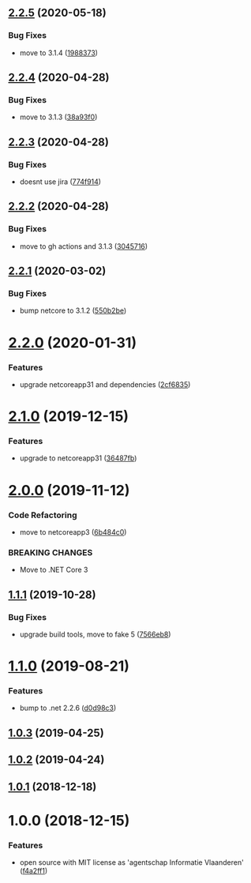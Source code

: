## [2.2.5](https://github.com/informatievlaanderen/timestamp-jsonconverter/compare/v2.2.4...v2.2.5) (2020-05-18)


### Bug Fixes

* move to 3.1.4 ([1988373](https://github.com/informatievlaanderen/timestamp-jsonconverter/commit/19883736ba669d8ab05ee47a86dae4dedcecc31d))

## [2.2.4](https://github.com/informatievlaanderen/timestamp-jsonconverter/compare/v2.2.3...v2.2.4) (2020-04-28)


### Bug Fixes

* move to 3.1.3 ([38a93f0](https://github.com/informatievlaanderen/timestamp-jsonconverter/commit/38a93f0b1511f647a5fe69f23f471273a6f17143))

## [2.2.3](https://github.com/informatievlaanderen/timestamp-jsonconverter/compare/v2.2.2...v2.2.3) (2020-04-28)


### Bug Fixes

* doesnt use jira ([774f914](https://github.com/informatievlaanderen/timestamp-jsonconverter/commit/774f914e520cc34f17610cbd6fb3fd60c0ee8e2e))

## [2.2.2](https://github.com/informatievlaanderen/timestamp-jsonconverter/compare/v2.2.1...v2.2.2) (2020-04-28)


### Bug Fixes

* move to gh actions and 3.1.3 ([3045716](https://github.com/informatievlaanderen/timestamp-jsonconverter/commit/3045716edfe355952414caf47b61f0ff1cbbbc0b))

## [2.2.1](https://github.com/informatievlaanderen/timestamp-jsonconverter/compare/v2.2.0...v2.2.1) (2020-03-02)


### Bug Fixes

* bump netcore to 3.1.2 ([550b2be](https://github.com/informatievlaanderen/timestamp-jsonconverter/commit/550b2be2fd1a6e5106c42f9a7bb6b429b46a0740))

# [2.2.0](https://github.com/informatievlaanderen/timestamp-jsonconverter/compare/v2.1.0...v2.2.0) (2020-01-31)


### Features

* upgrade netcoreapp31 and dependencies ([2cf6835](https://github.com/informatievlaanderen/timestamp-jsonconverter/commit/2cf683547fc608efda09d2610f64f9a26c5bfe6b))

# [2.1.0](https://github.com/informatievlaanderen/timestamp-jsonconverter/compare/v2.0.0...v2.1.0) (2019-12-15)


### Features

* upgrade to netcoreapp31 ([36487fb](https://github.com/informatievlaanderen/timestamp-jsonconverter/commit/36487fba014e6a9cbb095635e91970bb094d2ca2))

# [2.0.0](https://github.com/informatievlaanderen/timestamp-jsonconverter/compare/v1.1.1...v2.0.0) (2019-11-12)


### Code Refactoring

* move to netcoreapp3 ([6b484c0](https://github.com/informatievlaanderen/timestamp-jsonconverter/commit/6b484c0))


### BREAKING CHANGES

* Move to .NET Core 3

## [1.1.1](https://github.com/informatievlaanderen/timestamp-jsonconverter/compare/v1.1.0...v1.1.1) (2019-10-28)


### Bug Fixes

* upgrade build tools, move to fake 5 ([7566eb8](https://github.com/informatievlaanderen/timestamp-jsonconverter/commit/7566eb8))

# [1.1.0](https://github.com/informatievlaanderen/timestamp-jsonconverter/compare/v1.0.3...v1.1.0) (2019-08-21)


### Features

* bump to .net 2.2.6 ([d0d98c3](https://github.com/informatievlaanderen/timestamp-jsonconverter/commit/d0d98c3))

## [1.0.3](https://github.com/informatievlaanderen/timestamp-jsonconverter/compare/v1.0.2...v1.0.3) (2019-04-25)

## [1.0.2](https://github.com/informatievlaanderen/timestamp-jsonconverter/compare/v1.0.1...v1.0.2) (2019-04-24)

## [1.0.1](https://github.com/informatievlaanderen/timestamp-jsonconverter/compare/v1.0.0...v1.0.1) (2018-12-18)

# 1.0.0 (2018-12-15)


### Features

* open source with MIT license as 'agentschap Informatie Vlaanderen' ([f4a2ff1](https://github.com/informatievlaanderen/timestamp-jsonconverter/commit/f4a2ff1))
